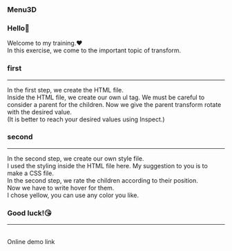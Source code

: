 ### Menu3D

### Hello👋
Welcome to my training.❤️<br>
In this exercise, we come to the important topic of transform.<br>
### first 
<hr>
In the first step, we create the HTML file.<br>
Inside the HTML file, we create our own ul tag. We must be careful to consider a parent for the children. Now we give the parent transform rotate with the desired value.<br>
(It is better to reach your desired values using Inspect.)<br>

### second
<hr>
In the second step, we create our own style file.<br>
I used the styling inside the HTML file here. My suggestion to you is to make a CSS file.<br>
In the second step, we rate the children according to their position.<br>
Now we have to write hover for them.<br>
I chose yellow, you can use any color you like.<br>

### Good luck!😘
<hr>
<br>
Online demo link
